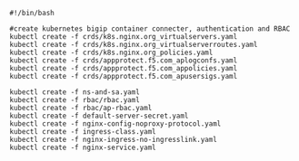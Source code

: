     #!/bin/bash
    
    #create kubernetes bigip container connecter, authentication and RBAC
    kubectl create -f crds/k8s.nginx.org_virtualservers.yaml
    kubectl create -f crds/k8s.nginx.org_virtualserverroutes.yaml
    kubectl create -f crds/k8s.nginx.org_policies.yaml
    kubectl create -f crds/appprotect.f5.com_aplogconfs.yaml
    kubectl create -f crds/appprotect.f5.com_appolicies.yaml
    kubectl create -f crds/appprotect.f5.com_apusersigs.yaml
    
    kubectl create -f ns-and-sa.yaml
    kubectl create -f rbac/rbac.yaml
    kubectl create -f rbac/ap-rbac.yaml
    kubectl create -f default-server-secret.yaml
    kubectl create -f nginx-config-noproxy-protocol.yaml
    kubectl create -f ingress-class.yaml
    kubectl create -f nginx-ingress-no-ingresslink.yaml
    kubectl create -f nginx-service.yaml
